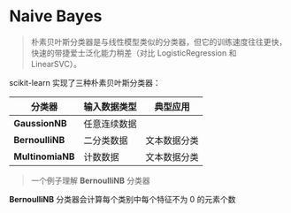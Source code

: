 # Naive Bayes

> 朴素贝叶斯分类器是与线性模型类似的分类器，但它的训练速度往往更快，快速的带捷爱士泛化能力稍差（对比 LogisticRegression 和 LinearSVC）。

scikit-learn 实现了三种朴素贝叶斯分类器：

| 分类器           | 输入数据类型 | 典型应用     |
| ---------------- | ------------ | ------------ |
| **GaussionNB**   | 任意连续数据 |              |
| **BernoulliNB**  | 二分类数据   | 文本数据分类 |
| **MultinomiaNB** | 计数数据     | 文本数据分类 |



> 一个例子理解 **BernoulliNB** 分类器

**BernoulliNB** 分类器会计算每个类别中每个特征不为 0 的元素个数

